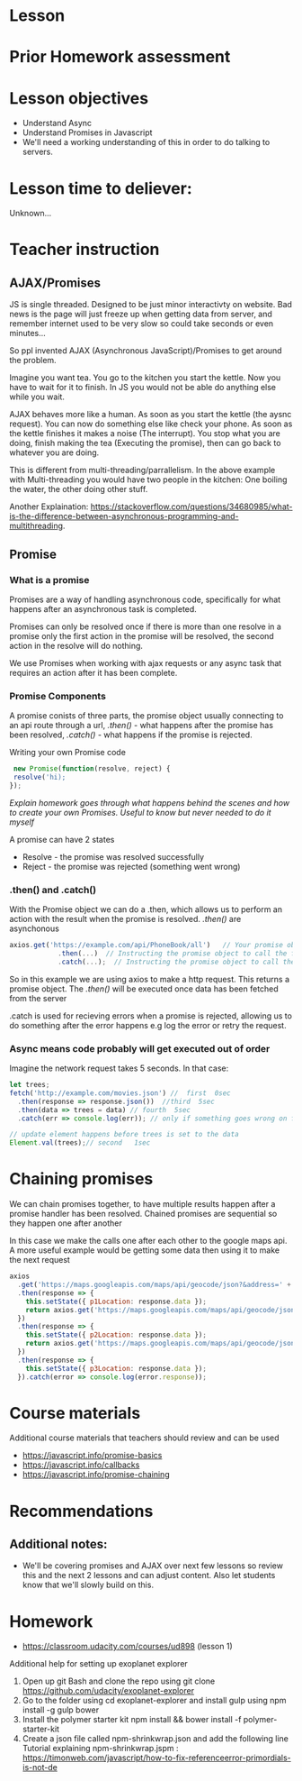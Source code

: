 # Lesson

# Prior Homework assessment

# Lesson objectives
- Understand Async
- Understand Promises in Javascript
- We'll need a working understanding of this in order to do talking to servers.


# Lesson time to deliever:
Unknown...

# Teacher instruction 




## AJAX/Promises
JS is single threaded. Designed to be just minor interactivty on website. Bad news is the page will just freeze up when getting data from server, and remember internet used to be very slow so could take seconds or even minutes...

So ppl invented AJAX (Asynchronous JavaScript)/Promises to get around the problem.

Imagine you want tea. You go to the kitchen you start the kettle. Now you have to wait for it to finish. In JS you would not be able do anything else while you wait.

AJAX behaves more like a human. As soon as you start the kettle (the aysnc request). You can now do something else like check your phone. As soon as the kettle finishes it makes a noise (The interrupt). You stop what you are doing, finish making the tea (Executing the promise), then can go back to whatever you are doing.

This is different from multi-threading/parrallelism. In the above example with Multi-threading you would have two people in the kitchen: One boiling the water, the other doing other stuff.

Another Explaination: https://stackoverflow.com/questions/34680985/what-is-the-difference-between-asynchronous-programming-and-multithreading.


## Promise 
### What is a promise

Promises are a way of handling asynchronous code, specifically for what happens after an asynchronous task is completed.

Promises can only be resolved once if there is more than one resolve in a promise only the first action in the promise will be resolved, the second action in the resolve will do nothing.

We use Promises when working with ajax requests or any async task that requires an action after it has been complete.

### Promise Components
A promise conists of three parts, the promise object usually connecting to an api route through a url, _.then()_ - what happens after the promise has been resolved, _.catch()_ - what happens if the promise is rejected.

Writing your own Promise code
```js
 new Promise(function(resolve, reject) {
 resolve('hi);
});
```
_Explain homework goes through what happens behind the scenes and how to create your own Promises. Useful to know but never needed to do it myself_

A promise can have 2 states 
- Resolve - the promise was resolved successfully
- Reject - the promise was rejected (something went wrong)

### .then() and .catch()
With the Promise object we can do a .then, which allows us to perform an action with the result when the promise is resolved. _.then()_ are asynchonous

```js
axios.get('https://example.com/api/PhoneBook/all')   // Your promise object
            .then(...)  // Instructing the promise object to call the function in the brackets once it completes successfully
            .catch(...);  // Instructing the promise object to call the function in the brackets if it fails
```
So in this example we are using axios to make a http request. This returns a promise object. 
The _.then()_ will be executed once data has been fetched from the server

.catch is used for recieving errors when a promise is rejected, allowing us to do something after the error happens e.g log the error or retry the request. 

### Async means code probably will get executed out of order
Imagine the network request takes 5 seconds. In that case:
```js
let trees;
fetch('http://example.com/movies.json') //  first  0sec
  .then(response => response.json())  //third  5sec
  .then(data => trees = data) // fourth  5sec
  .catch(err => console.log(err)); // only if something goes wrong on fetch, or first then (second then maybe too. check?)

// update element happens before trees is set to the data
Element.val(trees);// second   1sec
```

# Chaining promises
We can chain promises together, to have multiple results happen after a promise handler has been resolved. Chained promises are sequential so they happen one after another

In this case we make the calls one after each other to the google maps api. A more useful example would be getting some data then using it to make the next request
```js
axios
  .get('https://maps.googleapis.com/maps/api/geocode/json?&address=' + this.props.p1)
  .then(response => {
    this.setState({ p1Location: response.data });
    return axios.get('https://maps.googleapis.com/maps/api/geocode/json?&address=' + this.props.p2);
  })
  .then(response => {
    this.setState({ p2Location: response.data });
    return axios.get('https://maps.googleapis.com/maps/api/geocode/json?&address=' + this.props.p3);
  })
  .then(response => {
    this.setState({ p3Location: response.data });
  }).catch(error => console.log(error.response));
```


# Course materials
Additional course materials that teachers should review and can be used
- https://javascript.info/promise-basics
- https://javascript.info/callbacks
- https://javascript.info/promise-chaining


# Recommendations
## Additional notes:
- We'll be covering promises and AJAX over next few lessons so review this and the next 2 lessons and can adjust content. Also let students know that we'll slowly build on this.

# Homework
- https://classroom.udacity.com/courses/ud898 (lesson 1)


Additional help for setting up exoplanet explorer 

1. Open up git Bash and clone the repo using git clone https://github.com/udacity/exoplanet-explorer
2. Go to the folder using cd exoplanet-explorer and install gulp using npm install -g gulp bower
3. Install the polymer starter kit npm install && bower install -f polymer-starter-kit
4. Create a json file called npm-shrinkwrap.json and add the following line
Tutorial explaining npm-shrinkwrap.jspm : https://timonweb.com/javascript/how-to-fix-referenceerror-primordials-is-not-de

